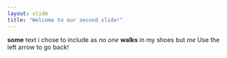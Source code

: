 ```yaml
---
layout: slide
title: "Welcome to our second slide!"
---
```

**some** text i chose to include as _no one_ **walks** in my shoes but *_me_*
Use the left arrow to go back!
